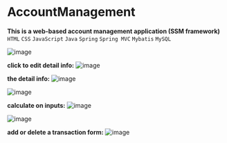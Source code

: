 # AccountManagement  
**This is a web-based account management application (SSM framework)**  
`HTML` `CSS` `JavaScript` `Java` `Spring` `Spring MVC` `Mybatis` `MySQL`

![image](https://user-images.githubusercontent.com/53555169/122814889-c9605280-d2a2-11eb-9df0-9b353977a2ec.png)

**click to edit detail info:**
![image](https://user-images.githubusercontent.com/53555169/122817068-7b008300-d2a5-11eb-960d-0ff7fbfeb852.png)

**the detail info:**
![image](https://user-images.githubusercontent.com/53555169/122815737-db8ec080-d2a3-11eb-9feb-43f63da061e9.png)

![image](https://user-images.githubusercontent.com/53555169/122815095-0593b300-d2a3-11eb-96a7-716fad878057.png)

**calculate on inputs:**
![image](https://user-images.githubusercontent.com/53555169/122816773-252bdb00-d2a5-11eb-84b8-d3b5703d6683.png)

![image](https://user-images.githubusercontent.com/53555169/122815180-1c3a0a00-d2a3-11eb-9d60-e56a37297a69.png)

**add or delete a transaction form:**
![image](https://user-images.githubusercontent.com/53555169/122815430-6f13c180-d2a3-11eb-9f3e-73132ee00a7b.png)

